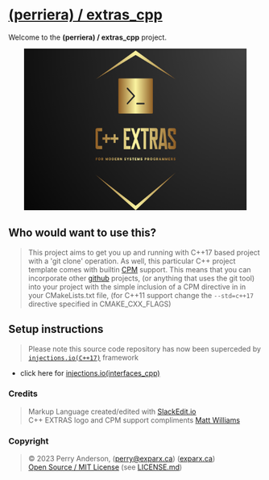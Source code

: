 


# [(perriera) / extras_cpp](https://github.com/perriera/extras_cpp)

Welcome to the **(perriera) / extras_cpp** project.

<div align="center">
  <img width="442" height="320" src="assets/extras.png">
  <br>
</div>

## Who would want to use this?

> This project aims to get you up and running with C++17 based project with a 'git clone' operation. As well, this particular C++ project template comes with builtin [CPM](https://github.com/cpm-cmake/CPM.cmake) support. This means that you can incorporate other [github](https://github.com) projects, (or anything that uses the git tool) into your project with the simple inclusion of a CPM directive in in your CMakeLists.txt file, (for C++11 support change the `--std=c++17` directive specified in CMAKE_CXX_FLAGS)

## Setup instructions
> Please note this source code repository has now been superceded by [`injections.io(C++17)`](https://github.com/perriera/injections) framework
- click here for  [injections.io(interfaces_cpp)](https://github.com/perriera/interfaces_cpp)

### Credits
> Markup Language created/edited with [SlackEdit.io](https://stackedit.io/app#)<br/>
> C++ EXTRAS logo and CPM support compliments [Matt Williams](https://github.com/thebashpotato)<br/>

### Copyright
> © 2023 Perry Anderson, (perry@exparx.ca) ([exparx.ca](https://www.exparx.ca/))<br/>
> [Open Source / MIT License](https://opensource.org/licenses/MIT) (see [LICENSE.md](https://github.com/perriera/extras_cpp/blob/dev/LICENSE.md))<br/>

